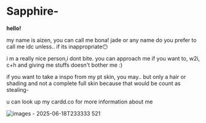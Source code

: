 # Sapphire-

__hello!__


my name is aizen, you can call me bona! jade or any name do you prefer to call me idc unless.. if its inappropriate😶


i m a really nice person,i dont bite. you can approach me if you want to, w2i, c+h and giving me stuffs doesn't bother me :)


if you want to take a inspo from my pt skin, you may.. but only a hair or shading and not a complete full skin because that would be count as stealing-


u can look up my cardd.co for more information about me 

![images - 2025-06-18T233333 521](https://github.com/user-attachments/assets/e09e8417-c306-4801-bfc3-1d9c83ceb1b6)

